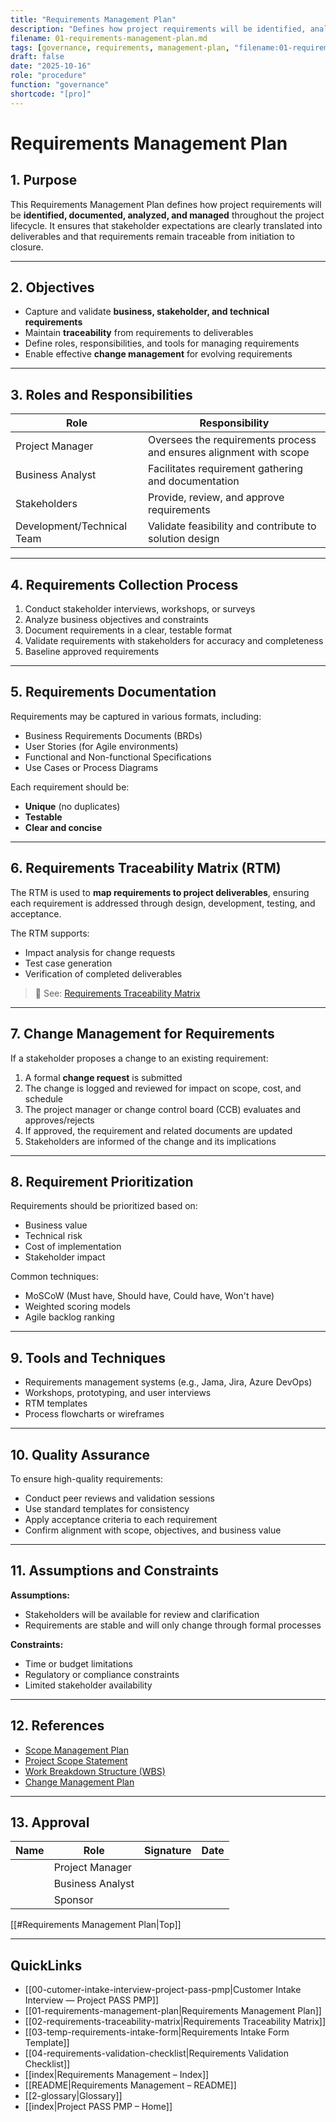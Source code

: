```yaml
---
title: "Requirements Management Plan"
description: "Defines how project requirements will be identified, analyzed, documented, and managed through the lifecycle."
filename: 01-requirements-management-plan.md
tags: [governance, requirements, management-plan, "filename:01-requirements-management-plan.md"]
draft: false
date: "2025-10-16"
role: "procedure"
function: "governance"
shortcode: "[pro]"
---
```


# Requirements Management Plan

## 1. Purpose

This Requirements Management Plan defines how project requirements will be **identified, documented, analyzed, and managed** throughout the project lifecycle. It ensures that stakeholder expectations are clearly translated into deliverables and that requirements remain traceable from initiation to closure.

---

## 2. Objectives

- Capture and validate **business, stakeholder, and technical requirements**
- Maintain **traceability** from requirements to deliverables
- Define roles, responsibilities, and tools for managing requirements
- Enable effective **change management** for evolving requirements

---

## 3. Roles and Responsibilities

| Role | Responsibility |
|------|----------------|
| Project Manager | Oversees the requirements process and ensures alignment with scope |
| Business Analyst | Facilitates requirement gathering and documentation |
| Stakeholders | Provide, review, and approve requirements |
| Development/Technical Team | Validate feasibility and contribute to solution design |

---

## 4. Requirements Collection Process

1. Conduct stakeholder interviews, workshops, or surveys  
2. Analyze business objectives and constraints  
3. Document requirements in a clear, testable format  
4. Validate requirements with stakeholders for accuracy and completeness  
5. Baseline approved requirements  

---

## 5. Requirements Documentation

Requirements may be captured in various formats, including:
- Business Requirements Documents (BRDs)
- User Stories (for Agile environments)
- Functional and Non-functional Specifications
- Use Cases or Process Diagrams

Each requirement should be:
- **Unique** (no duplicates)
- **Testable**
- **Clear and concise**

---

## 6. Requirements Traceability Matrix (RTM)

The RTM is used to **map requirements to project deliverables**, ensuring each requirement is addressed through design, development, testing, and acceptance.

The RTM supports:
- Impact analysis for change requests
- Test case generation
- Verification of completed deliverables

> 📎 See: [Requirements Traceability Matrix](./Requirements-Traceability-Matrix.md)

---

## 7. Change Management for Requirements

If a stakeholder proposes a change to an existing requirement:

1. A formal **change request** is submitted  
2. The change is logged and reviewed for impact on scope, cost, and schedule  
3. The project manager or change control board (CCB) evaluates and approves/rejects  
4. If approved, the requirement and related documents are updated  
5. Stakeholders are informed of the change and its implications

---

## 8. Requirement Prioritization

Requirements should be prioritized based on:
- Business value
- Technical risk
- Cost of implementation
- Stakeholder impact

Common techniques:
- MoSCoW (Must have, Should have, Could have, Won't have)
- Weighted scoring models
- Agile backlog ranking

---

## 9. Tools and Techniques

- Requirements management systems (e.g., Jama, Jira, Azure DevOps)
- Workshops, prototyping, and user interviews
- RTM templates
- Process flowcharts or wireframes

---

## 10. Quality Assurance

To ensure high-quality requirements:
- Conduct peer reviews and validation sessions
- Use standard templates for consistency
- Apply acceptance criteria to each requirement
- Confirm alignment with scope, objectives, and business value

---

## 11. Assumptions and Constraints

**Assumptions:**
- Stakeholders will be available for review and clarification
- Requirements are stable and will only change through formal processes

**Constraints:**
- Time or budget limitations
- Regulatory or compliance constraints
- Limited stakeholder availability

---

## 12. References

- [Scope Management Plan](./Scope-Management-Plan.md)
- [Project Scope Statement](./Project-Scope-Statement.md)
- [Work Breakdown Structure (WBS)](./Work-Breakdown-Structure.md)
- [Change Management Plan](../00-project-integration-management/Change-Management-Plan.md)

---

## 13. Approval

| Name | Role | Signature | Date |
|------|------|------------|------|
|  | Project Manager |  |  |
|  | Business Analyst |  |  |
|  | Sponsor |  |  |

[[#Requirements Management Plan|Top]]

---

## QuickLinks
- [[00-cutomer-intake-interview-project-pass-pmp|Customer Intake Interview — Project PASS PMP]]
- [[01-requirements-management-plan|Requirements Management Plan]]
- [[02-requirements-traceability-matrix|Requirements Traceability Matrix]]
- [[03-temp-requirements-intake-form|Requirements Intake Form Template]]
- [[04-requirements-validation-checklist|Requirements Validation Checklist]]
- [[index|Requirements Management – Index]]
- [[README|Requirements Management – README]]
- [[2-glossary|Glossary]]
- [[index|Project PASS PMP – Home]]
